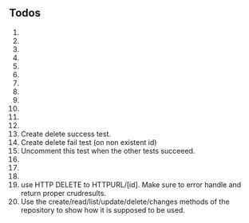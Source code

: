 ## Todos

1.
2.
3.
4.
5.
6.
7.
8.
9.
10.
11.
12.
13. Create delete success test.
14. Create delete fail test (on non existent id)
15. Uncomment this test when the other tests succeeed.
16.
17.
18.
19. use HTTP DELETE to HTTPURL/[id]. Make sure to error handle and return proper crudresults.
20. Use the create/read/list/update/delete/changes methods of the repository to show how it is supposed to be used.
